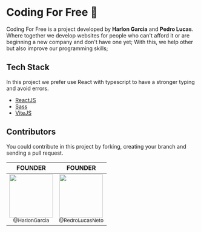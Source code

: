 
# Coding For Free 🧩

Coding For Free is a project developed by **Harlon Garcia** and **Pedro Lucas**. Where together we develop websites for people who can't afford it or are beginning a new company and don't have one yet; With this, we help other but also improve our programming skills;

## Tech Stack

In this project we prefer use React with typescript to have a stronger typing and avoid errors.

- [ReactJS](https://reactjs.org)
- [Sass](https://sass-lang.com)
- [ViteJS](https://vitejs.dev)

## Contributors

You could contribute in this project by forking, creating your branch and sending a pull request.

|                                                           FOUNDER                                                            |                                                              FOUNDER                                                               |
| :-------------------------------------------------------------------------------------------------------------------------------: | :-------------------------------------------------------------------------------------------------------------------------------------: |
| [<img src="https://github.com/HarlonGarcia.png?size=115" width=115><br><sub>@HarlonGarcia</sub>](https://github.com/HarlonGarcia) | [<img src="https://github.com/PedroLucasNeto.png?size=250" width=115><br><sub>@PedroLucasNeto</sub>](https://github.com/PedroLucasNeto) |
